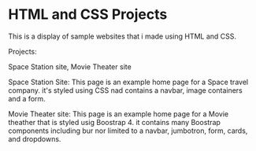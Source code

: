 # HTML and CSS Projects
 
 This is a display of sample websites that i made using HTML and CSS.
 
 Projects:
 
 Space Station site,
 Movie Theater site
 
Space Station Site:
This page is an example home page for a Space travel company. it's styled using CSS nad contains a navbar, image containers and a form.

Movie Theater site:
This page is an example home page for a Movie theather that is styled usig Boostrap 4. it contains many Boostrap components including bur nor limited to a navbar, jumbotron, form, cards, and dropdowns.
